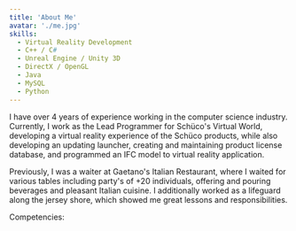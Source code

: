 ```yaml
---
title: 'About Me'
avatar: './me.jpg'
skills:
  - Virtual Reality Development
  - C++ / C#
  - Unreal Engine / Unity 3D
  - DirectX / OpenGL
  - Java
  - MySQL
  - Python
---
```


I have over 4 years of experience working in the computer science industry. Currently, I work as the Lead Programmer for Schüco's Virtual World, developing a virtual reality experience of the Schüco products, while also developing an updating launcher, creating and maintaining product license database, and programmed an IFC model to virtual reality application.

Previously, I was a waiter at Gaetano's Italian Restaurant, where I waited for various tables including party's of +20 individuals, offering and pouring beverages and pleasant Italian cuisine. I additionally worked as a lifeguard along the jersey shore, which showed me great lessons and responsibilities.

Competencies:
